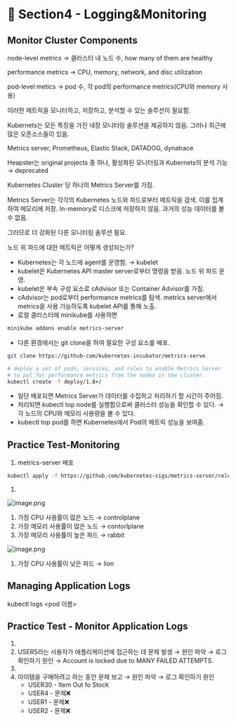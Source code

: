 # 🍨 Section4 - Logging&Monitoring

## Monitor Cluster Components


node-level metrics → 클러스터 내 노드 수, how many of them are healthy


performance metrics → CPU, memory, network, and disc utilization


pod-level  metics → pod 수, 각 pod의 performance metrics(CPU와 memory 사용)


이러한 메트릭을 모니터하고, 저장하고, 분석할 수 있는 솔루션이 필요함.


Kubernets는 모든 특징을 가진 내장 모니터링 솔루션을 제공하지 않음. 그러나 최근에 많은 오픈소스들이 있음.


Metrics server, Prometheus, Elastic Stack, DATADOG, dynatrace


Heapster는 original projects 중 하나, 활성화된 모니터링과 Kubernets의 분석 기능 → deprecated


Kubernetes Cluster 당 하나의 Metrics Server를 가짐.


Metrics Server는 각각의 Kubernetes 노드와 파드로부터 메트릭을 검색. 이를 집계하여 메모리에 저장. In-memory로 디스크에 저장하지 않음. 과거의 성능 데이터를 볼 수 없음.


그러므로 더 강화된 다른 모니터링 솔루션 필요.


노드 위 파드에 대한 메트릭은 어떻게 생성되는가?

- Kubernetes는 각 노드에 agent를 운영함. → kubelet
- kubelet은 Kubernetes API master server로부터 명령을 받음. 노드 위 파드 운영.
- kubelet은 부속 구성 요소로 cAdvisor 또는 Container Advisor를 가짐.
- cAdvisor는 pod로부터 performance metrics를 탐색. metrics server에서 metrics을 사용 가능하도록  kubelet API를 통해 노출.
- 로컬 클러스터에 minikube를 사용하면

```bash
minikube addons enable metrics-server
```

- 다른 환경에서는 git clone을 하여 필요한 구성 요소를 배포.

```bash
git clone https://github-com/kubernetes-incubator/metrics-serve

# deploy a set of pods, services, and roles to enable Metrics Server
# to pul for performance metrics from the nodes in the cluster.
kubectl create -f deploy/1.8+/
```

- 일단 배포되면 Metrics Server가 데이터를 수집하고 처리하기 할 시간이 주어짐.
- 처리되면 kubectl top node를 실행함으로써 클러스터 성능을 확인할 수 있다. → 각 노드의 CPU와 메모리 사용량을 볼 수 있다.
- kubectl top pod를 하면 Kubernetes에서 Pod의 메트릭 성능을 보여줌.

## Practice Test-Monitoring

1. metrics-server 배포

```bash
kubectl apply -f https://github.com/kubernetes-sigs/metrics-server/releases/latest/download/components.yaml
```

1. 

![image.png](https://prod-files-secure.s3.us-west-2.amazonaws.com/b2ea2032-00e9-4883-a13b-cb03cf5b2334/be867e9c-0d47-47a3-971e-146d2c8c7945/image.png?X-Amz-Algorithm=AWS4-HMAC-SHA256&X-Amz-Content-Sha256=UNSIGNED-PAYLOAD&X-Amz-Credential=ASIAZI2LB466RFBOJALR%2F20250408%2Fus-west-2%2Fs3%2Faws4_request&X-Amz-Date=20250408T140901Z&X-Amz-Expires=3600&X-Amz-Security-Token=IQoJb3JpZ2luX2VjEP7%2F%2F%2F%2F%2F%2F%2F%2F%2F%2FwEaCXVzLXdlc3QtMiJHMEUCIDONkpBdM1u1lQB49HStx9FpzFRp0e73SuTaBI4onRY3AiEAsxPFcHHiT1vGy%2F8D1m9syXGihi3EyNu242DLn0cUEaUq%2FwMIdxAAGgw2Mzc0MjMxODM4MDUiDDbOyXsPu%2B1qhAN0qyrcA4RXFINcKMi9dmwFDblWihmvIyvBRwo3%2F%2B61%2Fy32tQXnShd1J0gwPWDqz8FnzlCNhe%2BKEI%2Bx0PoBagz5Y%2BIeEr04c7eJyGm37rFQMIO1K8QZV9Z1RlnvpKGtwJ7z1SyLtC2oqXJGTmovcuPz1PTdg4i2iDsMWtGNHlYbaku1NU1wbjhBaS%2BfZGSgYOay7vxZgk%2FelQuXtJNLGJ5JkoxhxTpcPLjdMwqBD0vkb%2F%2BJdzTFWto33ETm5zy%2FGmw7t7uDNT30RS%2FXlMVQ%2FLmvJ5CPw0Qn6Zs1Bk5pOwnStlSGPxzIm95JKvcQMw%2B%2FaUGS3lVDZKSwpFhjdWLjWhZP5iErHrCYO0gfc35r2XWudcuGBXiIcveHHnCld34fECHLd863ZTXCTttvtCydnxGWYfI2CBIOqGr%2Bl1Y7Mnv9DPnuhxIBr437JhpE8zRhVg6GubvXmZIjNc1VndNvArfke7R4oMsvEvUR7AS51VpofcFQDKdez18JFvWeqQ1BSSm%2F1xh0%2FKHKOYTStPfhRIlFVStCqoiGMT2ttUmqG%2FmxshIWP%2BbqYEiefuMmrPaJoFuC9n1VKuArqw943FP24HNQyI2M0zm3zRObx0Rs4FbiNFJzHHdAgAMnHjnwZ4xnuB7NMN3X1L8GOqUBCZAqjZPbeUF7Bi%2Fs2wXRcUQE9%2FtKqIVn%2F5I%2B1euJyTbA4xOh7k4ut0FneJQSM%2FA2PVTEnEqeerLpWvwMOv2WZfl5gH5gVGF4GFMJloIb2UrGQgBIMvSobBi9a6R4SG7SyqpG%2ByltB0ZGywA0faKPpDbbaRmKQhAEkSvLLoxAfoVg5t2hQNr0DTVg8ArHjaayno%2BjdwCbqe04%2Fk5VwnEyuspECQCl&X-Amz-Signature=eb39afc312f623c76a803452e19c9a8199d4828087b438ebcdfe98fdfe422d99&X-Amz-SignedHeaders=host&x-id=GetObject)

1. 가장 CPU 사용률이 많은 노드 → controlplane
2. 가장 메모리 사용률이 많은 노드 → contorlplane
3. 가장 메모리 사용률이 높은 파드 → rabbit

![image.png](https://prod-files-secure.s3.us-west-2.amazonaws.com/b2ea2032-00e9-4883-a13b-cb03cf5b2334/a5ad8203-cf78-4c06-9de1-67cb491aedc9/image.png?X-Amz-Algorithm=AWS4-HMAC-SHA256&X-Amz-Content-Sha256=UNSIGNED-PAYLOAD&X-Amz-Credential=ASIAZI2LB466RFBOJALR%2F20250408%2Fus-west-2%2Fs3%2Faws4_request&X-Amz-Date=20250408T140901Z&X-Amz-Expires=3600&X-Amz-Security-Token=IQoJb3JpZ2luX2VjEP7%2F%2F%2F%2F%2F%2F%2F%2F%2F%2FwEaCXVzLXdlc3QtMiJHMEUCIDONkpBdM1u1lQB49HStx9FpzFRp0e73SuTaBI4onRY3AiEAsxPFcHHiT1vGy%2F8D1m9syXGihi3EyNu242DLn0cUEaUq%2FwMIdxAAGgw2Mzc0MjMxODM4MDUiDDbOyXsPu%2B1qhAN0qyrcA4RXFINcKMi9dmwFDblWihmvIyvBRwo3%2F%2B61%2Fy32tQXnShd1J0gwPWDqz8FnzlCNhe%2BKEI%2Bx0PoBagz5Y%2BIeEr04c7eJyGm37rFQMIO1K8QZV9Z1RlnvpKGtwJ7z1SyLtC2oqXJGTmovcuPz1PTdg4i2iDsMWtGNHlYbaku1NU1wbjhBaS%2BfZGSgYOay7vxZgk%2FelQuXtJNLGJ5JkoxhxTpcPLjdMwqBD0vkb%2F%2BJdzTFWto33ETm5zy%2FGmw7t7uDNT30RS%2FXlMVQ%2FLmvJ5CPw0Qn6Zs1Bk5pOwnStlSGPxzIm95JKvcQMw%2B%2FaUGS3lVDZKSwpFhjdWLjWhZP5iErHrCYO0gfc35r2XWudcuGBXiIcveHHnCld34fECHLd863ZTXCTttvtCydnxGWYfI2CBIOqGr%2Bl1Y7Mnv9DPnuhxIBr437JhpE8zRhVg6GubvXmZIjNc1VndNvArfke7R4oMsvEvUR7AS51VpofcFQDKdez18JFvWeqQ1BSSm%2F1xh0%2FKHKOYTStPfhRIlFVStCqoiGMT2ttUmqG%2FmxshIWP%2BbqYEiefuMmrPaJoFuC9n1VKuArqw943FP24HNQyI2M0zm3zRObx0Rs4FbiNFJzHHdAgAMnHjnwZ4xnuB7NMN3X1L8GOqUBCZAqjZPbeUF7Bi%2Fs2wXRcUQE9%2FtKqIVn%2F5I%2B1euJyTbA4xOh7k4ut0FneJQSM%2FA2PVTEnEqeerLpWvwMOv2WZfl5gH5gVGF4GFMJloIb2UrGQgBIMvSobBi9a6R4SG7SyqpG%2ByltB0ZGywA0faKPpDbbaRmKQhAEkSvLLoxAfoVg5t2hQNr0DTVg8ArHjaayno%2BjdwCbqe04%2Fk5VwnEyuspECQCl&X-Amz-Signature=a526bba8fe37a8e8feda70bdcd4d0b424f4e5eb3791e7521002872c556b00004&X-Amz-SignedHeaders=host&x-id=GetObject)

1. 가장 CPU 사용률이 낮은 파드 → lion

## Managing Application Logs


kubectl logs <pod 이름>


## Practice Test - Monitor Application Logs

1. 
2. USER5라는 사용자가 애플리케이션에 접근하는 데 문제 발생 → 원인 파악 → 로그 확인하기
원인 → Account is locked due to MANY FAILED ATTEMPTS.
3. 
4. 아이템을 구매하려고 하는 동안 문제 보고 → 원인 파악 → 로그 확인하기
원인
    - USER30 - Item Out fo Stock
    - USER4 - 문제❌
    - USER1 - 문제❌
    - USER2 - 문제❌
